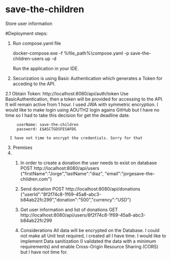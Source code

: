 # save-the-children
Store user information

#Deployment steps:

1. Run compose.yaml file

    docker-compose.exe -f %file_path%\compose.yaml -p save-the-children-users up -d

   Run the application in your IDE.

2. Securization is using Basic Authentication which generates a Token for acceding to the API.

2.1   Obtain Token:
   http://localhost:8080/api/auth/token
      Use BasicAuthentication, then a token will be provided for accessing to the API. It will remain active from 1 hour.
      I used JWA with symmetric encryption. I would like to make login using AOUTH2 login agains GitHub but I have no time so I had to take this decision for get the deadline date.

         userName: save-the-children
         password: £$ASCTGDSFESAFDG

      I have not time to encrypt the credentials. Sorry for that

3. Premises
4. 
   1. In order to create a donation the user needs to exist on database
      POST  http://localhost:8080/api/users
            {"firstName":"Jorge","lastName":"diaz", "email":"jorgesave-the-children.com"}
   2. Send donation
      POST http://localhost:8080/api/donations
      {"userId":"8f2f74c8-1f69-45a8-abc3-b84ab22fc299","donation":"500","currency":"USD"}
   
   3. Get user information and list of donations
      GET http://localhost:8080/api/users/8f2f74c8-1f69-45a8-abc3-b84ab22fc299

   4. Considerations
      All data will be encrypted on the Database.
      I could not make all Unit test required, i created all I have time.
      I would like to implement Data sanitization (I validated the data with a minimum requirements) and enable Cross-Origin Resource Sharing (CORS) but I have not time for.
   